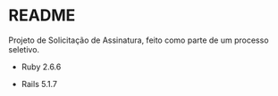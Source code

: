 # README

Projeto de Solicitação de Assinatura, feito como parte de um processo seletivo.

* Ruby 2.6.6

* Rails 5.1.7

